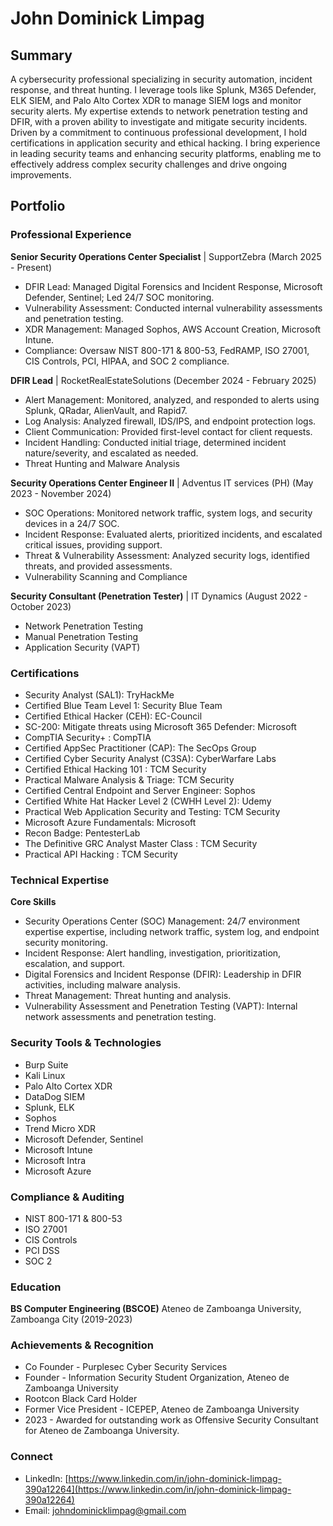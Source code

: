 # John Dominick Limpag

## Summary

A cybersecurity professional specializing in security automation, incident response, and threat hunting. I leverage tools like Splunk, M365 Defender, ELK SIEM, and Palo Alto Cortex XDR to manage SIEM logs and monitor security alerts. My expertise extends to network penetration testing and DFIR, with a proven ability to investigate and mitigate security incidents. Driven by a commitment to continuous professional development, I hold certifications in application security and ethical hacking. I bring experience in leading security teams and enhancing security platforms, enabling me to effectively address complex security challenges and drive ongoing improvements.

## Portfolio

### Professional Experience

**Senior Security Operations Center Specialist** | SupportZebra (March 2025 - Present)

* DFIR Lead: Managed Digital Forensics and Incident Response, Microsoft Defender, Sentinel; Led 24/7 SOC monitoring.
* Vulnerability Assessment: Conducted internal vulnerability assessments and penetration testing.
* XDR Management: Managed Sophos, AWS Account Creation, Microsoft Intune.
* Compliance: Oversaw NIST 800-171 & 800-53, FedRAMP, ISO 27001, CIS Controls, PCI, HIPAA, and SOC 2 compliance.

**DFIR Lead** | RocketRealEstateSolutions (December 2024 - February 2025)

* Alert Management: Monitored, analyzed, and responded to alerts using Splunk, QRadar, AlienVault, and Rapid7.
* Log Analysis: Analyzed firewall, IDS/IPS, and endpoint protection logs.
* Client Communication: Provided first-level contact for client requests.
* Incident Handling: Conducted initial triage, determined incident nature/severity, and escalated as needed.
* Threat Hunting and Malware Analysis

**Security Operations Center Engineer II** | Adventus IT services (PH) (May 2023 - November 2024)

* SOC Operations: Monitored network traffic, system logs, and security devices in a 24/7 SOC.
* Incident Response: Evaluated alerts, prioritized incidents, and escalated critical issues, providing support.
* Threat & Vulnerability Assessment: Analyzed security logs, identified threats, and provided assessments.
* Vulnerability Scanning and Compliance

**Security Consultant (Penetration Tester)** | IT Dynamics (August 2022 - October 2023)

* Network Penetration Testing
* Manual Penetration Testing
* Application Security (VAPT)

### Certifications
* Security Analyst (SAL1): TryHackMe
* Certified Blue Team Level 1: Security Blue Team
* Certified Ethical Hacker (CEH): EC-Council
* SC-200: Mitigate threats using Microsoft 365 Defender: Microsoft
* CompTIA Security+ : CompTIA
* Certified AppSec Practitioner (CAP): The SecOps Group
* Certified Cyber Security Analyst (C3SA): CyberWarfare Labs
* Certified Ethical Hacking 101 : TCM Security
* Practical Malware Analysis & Triage: TCM Security
* Certified Central Endpoint and Server Engineer: Sophos
* Certified White Hat Hacker Level 2 (CWHH Level 2): Udemy
* Practical Web Application Security and Testing: TCM Security
* Microsoft Azure Fundamentals: Microsoft
* Recon Badge: PentesterLab
* The Definitive GRC Analyst Master Class : TCM Security
* Practical API Hacking : TCM Security

### Technical Expertise

**Core Skills**

* Security Operations Center (SOC) Management: 24/7 environment expertise expertise, including network traffic, system log, and endpoint security monitoring.
* Incident Response: Alert handling, investigation, prioritization, escalation, and support.
* Digital Forensics and Incident Response (DFIR): Leadership in DFIR activities, including malware analysis.
* Threat Management: Threat hunting and analysis.
* Vulnerability Assessment and Penetration Testing (VAPT): Internal network assessments and penetration testing.

### Security Tools & Technologies

* Burp Suite
* Kali Linux
* Palo Alto Cortex XDR
* DataDog SIEM
* Splunk, ELK
* Sophos
* Trend Micro XDR
* Microsoft Defender, Sentinel
* Microsoft Intune
* Microsoft Intra
* Microsoft Azure

### Compliance & Auditing

* NIST 800-171 & 800-53
* ISO 27001
* CIS Controls
* PCI DSS
* SOC 2

### Education

**BS Computer Engineering (BSCOE)**
Ateneo de Zamboanga University, Zamboanga City (2019-2023)

### Achievements & Recognition

* Co Founder - Purplesec Cyber Security Services
* Founder - Information Security Student Organization, Ateneo de Zamboanga University
* Rootcon Black Card Holder
* Former Vice President - ICEPEP, Ateneo de Zamboanga University
* 2023 - Awarded for outstanding work as Offensive Security Consultant for Ateneo de Zamboanga University.

### Connect

* LinkedIn: [https://www.linkedin.com/in/john-dominick-limpag-390a12264](https://www.linkedin.com/in/john-dominick-limpag-390a12264)
* Email: johndominicklimpag@gmail.com
